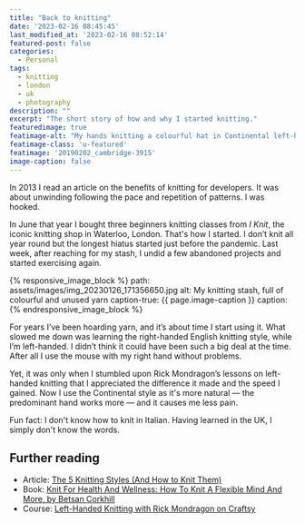 ```yaml
---
title: "Back to knitting"
date: '2023-02-16 08:45:45'
last_modified_at: '2023-02-16 08:52:14'
featured-post: false
categories:
  - Personal
tags:
  - knitting
  - london
  - uk
  - photography
description: ""
excerpt: "The short story of how and why I started knitting."
featuredimage: true
featimage-alt: "My hands knitting a colourful hat in Continental left-handed knitting style, on a table with gorgeous lights and shadows"
featimage-class: 'u-featured'
featimage: '20190202_cambridge-3915'
image-caption: false
---
```

In 2013 I read an article on the benefits of knitting for developers. It was about unwinding following the pace and repetition of patterns. I was hooked.

In June that year I bought three beginners knitting classes from _I Knit_, the iconic knitting shop in Waterloo, London. That's how I started. I don’t knit all year round but the longest hiatus started just before the pandemic. Last week, after reaching for my stash, I undid a few abandoned projects and started exercising again.

{% responsive_image_block %}
  path: assets/images/img_20230126_171356650.jpg
  alt: My knitting stash, full of colourful and unused yarn
  caption-true: {{ page.image-caption }}
  caption: 
{% endresponsive_image_block %}

For years I’ve been hoarding yarn, and it’s about time I start using it. What slowed me down was learning the right-handed English knitting style, while I’m left-handed. I didn’t think it could have been such a big deal at the time. After all I use the mouse with my right hand without problems.

Yet, it was only when I stumbled upon Rick Mondragon’s lessons on left-handed knitting that I appreciated the difference it made and the speed I gained. Now I use the Continental style as it's more natural — the predominant hand works more — and it causes me less pain. 

Fun fact: I don't know how to knit in Italian. Having learned in the UK, I simply don't know the words.

## Further reading

<ul>
  <li>Article: <a href="https://www.allfreeknitting.com/Knitting-Tutorials/Knitting-Styles">The 5 Knitting Styles (And How to Knit Them)</a></li>
  <li>Book: <a href="https://www.betsan.org/knit-for-health-and-wellness/">Knit For Health And Wellness: How To Knit A Flexible Mind And More, by Betsan Corkhill</a></li>
  <li>Course: <a href="https://www.craftsy.com/class/left-handed-knitting/">Left-Handed Knitting with Rick Mondragon on Craftsy</a></li>
</ul>